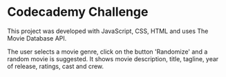# Codecademy Challenge

This project was developed with JavaScript, CSS, HTML and uses The Movie Database API.

The user selects a movie genre, click on the button 'Randomize' and a random movie is suggested. It shows movie description, title, tagline, year of release, ratings, cast and crew.